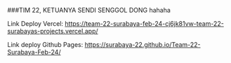 ###TIM 22, KETUANYA SENDI SENGGOL DONG hahaha

Link Deploy Vercel:
https://team-22-surabaya-feb-24-cj6jk81vw-team-22-surabayas-projects.vercel.app/

Link deploy Github Pages:
https://surabaya-22.github.io/Team-22-Surabaya-Feb-24/
